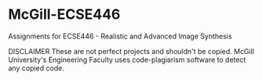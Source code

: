 # McGill-ECSE446
Assignments for ECSE446 - Realistic and Advanced Image Synthesis

DISCLAIMER
These are not perfect projects and shouldn't be copied.
McGill University's Engineering Faculty uses code-plagiarism software to detect any copied code.
